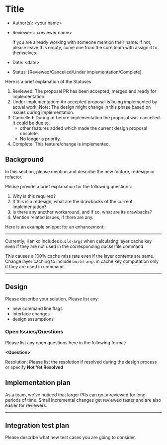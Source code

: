 # Title

* Author(s): \<your name\>
* Reviewers: \<reviewer name\>

    If you are already working with someone mention their name.
    If not, please leave this empty, some one from the core team with assign it to themselves.
* Date: \<date\>
* Status: [Reviewed/Cancelled/Under implementation/Complete]

Here is a brief explanation of the Statuses

1. Reviewed: The proposal PR has been accepted, merged and ready for
   implementation.
2. Under implementation: An accepted proposal is being implemented by actual work.
   Note: The design might change in this phase based on issues during
   implementation.
3. Cancelled: During or before implementation the proposal was cancelled.
   It could be due to:
   * other features added which made the current design proposal obsolete.
   * No longer a priority.
4. Complete: This feature/change is implemented.

## Background

In this section, please mention and describe the new feature, redesign
or refactor.

Please provide a brief explanation for the following questions:

1. Why is this required?
2. If this is a redesign, what are the drawbacks of the current implementation?
3. Is there any another workaround, and if so, what are its drawbacks?
4. Mention related issues, if there are any.

Here is an example snippet for an enhancement:

___
Currently, Kaniko includes `build-args` when calculating layer cache key even if they are not used
in the corresponding dockerfile command.

This causes a 100% cache miss rate even if the layer contents are same. 
Change layer caching to include `build-args` in cache key computation only if they are used in command.
___

## Design

Please describe your solution. Please list any:

* new command line flags
* interface changes
* design assumptions

### Open Issues/Questions

Please list any open questions here in the following format:

**\<Question\>**

Resolution: Please list the resolution if resolved during the design process or
specify __Not Yet Resolved__

## Implementation plan
As a team, we've noticed that larger PRs can go unreviewed for long periods of
time. Small incremental changes get reviewed faster and are also easier for
reviewers.
___


## Integration test plan

Please describe what new test cases you are going to consider.